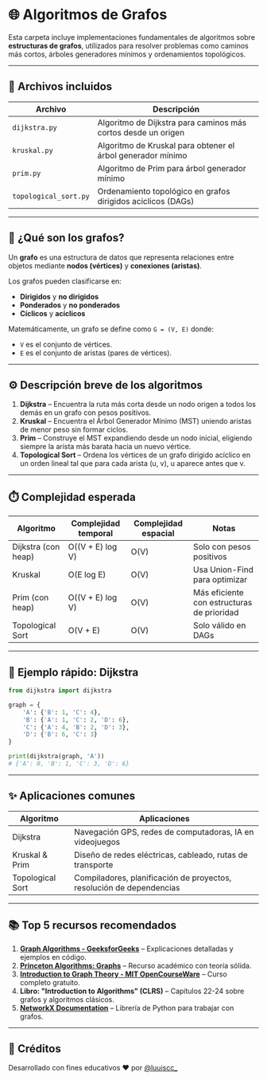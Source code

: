# 🌐 Algoritmos de Grafos

Esta carpeta incluye implementaciones fundamentales de algoritmos sobre **estructuras de grafos**, utilizados para resolver problemas como caminos más cortos, árboles generadores mínimos y ordenamientos topológicos.

---

## 📂 Archivos incluidos

| Archivo                  | Descripción |
|--------------------------|-------------|
| `dijkstra.py`            | Algoritmo de Dijkstra para caminos más cortos desde un origen |
| `kruskal.py`             | Algoritmo de Kruskal para obtener el árbol generador mínimo |
| `prim.py`                | Algoritmo de Prim para árbol generador mínimo |
| `topological_sort.py`    | Ordenamiento topológico en grafos dirigidos acíclicos (DAGs) |

---

## 🧠 ¿Qué son los grafos?

Un **grafo** es una estructura de datos que representa relaciones entre objetos mediante **nodos (vértices)** y **conexiones (aristas)**.  

Los grafos pueden clasificarse en:

- **Dirigidos** y **no dirigidos**  
- **Ponderados** y **no ponderados**  
- **Cíclicos** y **acíclicos**  

Matemáticamente, un grafo se define como `G = (V, E)` donde:
- `V` es el conjunto de vértices.
- `E` es el conjunto de aristas (pares de vértices).

---

## ⚙️ Descripción breve de los algoritmos

1. **Dijkstra** – Encuentra la ruta más corta desde un nodo origen a todos los demás en un grafo con pesos positivos.  
2. **Kruskal** – Encuentra el Árbol Generador Mínimo (MST) uniendo aristas de menor peso sin formar ciclos.  
3. **Prim** – Construye el MST expandiendo desde un nodo inicial, eligiendo siempre la arista más barata hacia un nuevo vértice.  
4. **Topological Sort** – Ordena los vértices de un grafo dirigido acíclico en un orden lineal tal que para cada arista (u, v), u aparece antes que v.

---

## ⏱️ Complejidad esperada

| Algoritmo           | Complejidad temporal | Complejidad espacial | Notas |
|---------------------|----------------------|----------------------|-------|
| Dijkstra (con heap) | O((V + E) log V)     | O(V)                 | Solo con pesos positivos |
| Kruskal             | O(E log E)           | O(V)                 | Usa Union-Find para optimizar |
| Prim (con heap)     | O((V + E) log V)     | O(V)                 | Más eficiente con estructuras de prioridad |
| Topological Sort    | O(V + E)             | O(V)                 | Solo válido en DAGs |

---

## 🧪 Ejemplo rápido: Dijkstra

```python
from dijkstra import dijkstra

graph = {
    'A': {'B': 1, 'C': 4},
    'B': {'A': 1, 'C': 2, 'D': 6},
    'C': {'A': 4, 'B': 2, 'D': 3},
    'D': {'B': 6, 'C': 3}
}

print(dijkstra(graph, 'A'))
# {'A': 0, 'B': 1, 'C': 3, 'D': 6}
```

---

## ✨ Aplicaciones comunes

| Algoritmo        | Aplicaciones                                                         |
| ---------------- | -------------------------------------------------------------------- |
| Dijkstra         | Navegación GPS, redes de computadoras, IA en videojuegos             |
| Kruskal & Prim   | Diseño de redes eléctricas, cableado, rutas de transporte            |
| Topological Sort | Compiladores, planificación de proyectos, resolución de dependencias |

---

## 📚 Top 5 recursos recomendados

1. **[Graph Algorithms - GeeksforGeeks](https://www.geeksforgeeks.org/graph-data-structure-and-algorithms/)** – Explicaciones detalladas y ejemplos en código.
2. **[Princeton Algorithms: Graphs](https://algs4.cs.princeton.edu/41graph/)** – Recurso académico con teoría sólida.
3. **[Introduction to Graph Theory - MIT OpenCourseWare](https://ocw.mit.edu/courses/electrical-engineering-and-computer-science/6-042j-mathematics-for-computer-science-fall-2005/pages/lecture-notes/)** – Curso completo gratuito.
4. **Libro: "Introduction to Algorithms" (CLRS)** – Capítulos 22-24 sobre grafos y algoritmos clásicos.
5. **[NetworkX Documentation](https://networkx.org/documentation/stable/)** – Librería de Python para trabajar con grafos.

---

## 🙌 Créditos

Desarrollado con fines educativos ❤️ por [@luuiscc\_](https://github.com/luuuisc)
